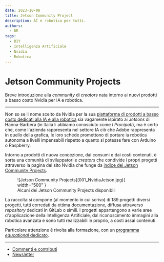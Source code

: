 ```yaml
---
date: 2023-10-08
title: Jetson Community Project
description: AI e robotica per tutti. 
authors: 
  - DR
tags:
  - DIY
  - Intelligenza Artificiale
  - Nvidia
  - Robotica
---
```

 
# Jetson Community Projects

Breve introduzione alla _community_ di _creators_ nata intorno ai nuovi prodotti a basso costo Nvidia per IA e robotica.
 <!-- more -->
---

Non so se il nome scelto da Nvidia per la sua [piattaforma di prodotti a basso costo dedicati alla IA e alla robotica](https://developer.nvidia.com/embedded-computing) sia vagamente ispirato ai _Jetsons_ di Hanna-Barbera (in Italia li abbiamo conosciuto come _I Pronipoti_), ma è certo che, come l'azienda rappresenta nel settore IA ciò che Adobe rappresenta in quello della grafica, le loro schede promettono di portare la robotica autonoma a livelli impensabili rispetto a quanto si potesse fare con Arduino o Raspberry.  

Intorno a prodotti di nuova concezione, dai consumi e dai costi contenuti, è sorta una comunità di sviluppatori e _creators_ che condivide i propri progetti attraverso la pagina del sito Nvidia che funge da [indice dei Jetson Community Projects](https://developer.nvidia.com/embedded/community/jetson-projects).


<figure markdown>
  ![Jetson Community Projects](001_NvidiaJetson.jpg){ width="500" }
  <figcaption>Alcuni dei Jetson Community Projects disponibili</figcaption>
</figure>

La raccolta si compone (al momento in cui scrivo) di 189 progetti diversi progetti, tutti corredati da ottima documentazione, diffusa attraverso _repository_ dedicati in GitLab o simili. I progetti appartengono a varie aree d'applicazione della Intelligenza Artificiale, dal riconoscimento immagini alla robotica avanzata e sono tutti realizzabili in proprio, a costi assai contenuti.

Particolare attenzione è rivolta alla formazione, con un [programma _educational_ dedicato](https://developer.nvidia.com/embedded/learn/jetson-ai-education).    

---

- [Commenti e contributi](https://github.com/orgs/ABA-Sironi-Codex/discussions)
- [Newsletter](https://forms.gle/uYitLWT8V9AHiD5d9)